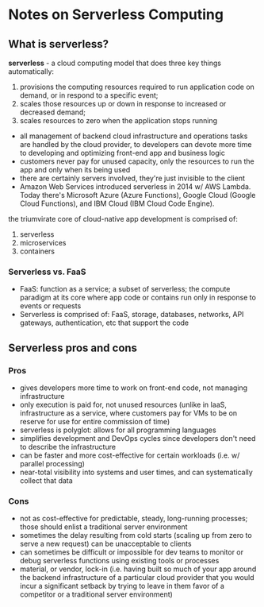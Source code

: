 # Notes on Serverless Computing

## What is serverless?

**serverless** - a cloud computing model that does three key things automatically:

1. provisions the computing resources required to run application code on demand, or in respond to a specific event;
2. scales those resources up or down in response to increased or decreased demand;
3. scales resources to zero when the application stops running

- all management of backend cloud infrastructure and operations tasks are handled by the cloud provider, to developers can devote more time to developing and optimizing front-end app and business logic
- customers never pay for unused capacity, only the resources to run the app and only when its being used
- there are certainly servers involved, they're just invisible to the client
- Amazon Web Services introduced serverless in 2014 w/ AWS Lambda. Today there's Microsoft Azure (Azure Functions), Google Cloud (Google Cloud Functions), and IBM Cloud (IBM Cloud Code Engine).

the triumvirate core of cloud-native app development is comprised of:

1. serverless
2. microservices
3. containers

### Serverless vs. FaaS

- FaaS: function as a service; a subset of serverless; the compute paradigm at its core where app code or contains run only in response to events or requests
- Serverless is comprised of: FaaS, storage, databases, networks, API gateways, authentication, etc that support the code

## Serverless pros and cons

### Pros

- gives developers more time to work on front-end code, not managing infrastructure
- only execution is paid for, not unused resources (unlike in IaaS, infrastructure as a service, where customers pay for VMs to be on reserve for use for entire commission of time)
- serverless is polyglot: allows for all programming languages
- simplifies development and DevOps cycles since developers don't need to describe the infrastructure
- can be faster and more cost-effective for certain workloads (i.e. w/ parallel processing)
- near-total visibility into systems and user times, and can systematically collect that data

### Cons

- not as cost-effective for predictable, steady, long-running processes; those should enlist a traditional server environment
- sometimes the delay resulting from cold starts (scaling up from zero to serve a new request) can be unacceptable to clients
- can sometimes be difficult or impossible for dev teams to monitor or debug serverless functions using existing tools or processes
- material, or vendor, lock-in (i.e. having built so much of your app around the backend infrastructure of a particular cloud provider that you would incur a significant setback by trying to leave in them favor of a competitor or a traditional server environment)
